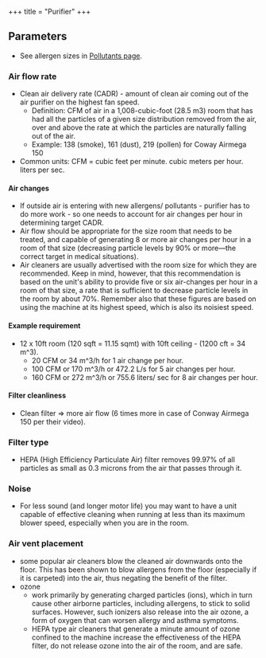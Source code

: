 +++
title = "Purifier"
+++

## Parameters
- See allergen sizes in [Pollutants page](../Pollutants/).

### Air flow rate
- Clean air delivery rate (CADR) - amount of clean air coming out of the air purifier on the highest fan speed.
  - Definition: CFM of air in a 1,008-cubic-foot (28.5 m3) room that has had all the particles of a given size distribution removed from the air, over and above the rate at which the particles are naturally falling out of the air.
  - Example: 138 (smoke), 161 (dust), 219 (pollen) for Coway Airmega 150
- Common units: CFM = cubic feet per minute. cubic meters per hour. liters per sec.

#### Air changes
- If outside air is entering with new allergens/ pollutants - purifier has to do more work - so one needs to account for air changes per hour in determining target CADR.  
- Air flow should be appropriate for the size room that needs to be treated, and capable of generating 8 or more air changes per hour in a room of that size (decreasing particle levels by 90% or more—the correct target in medical situations).
- Air cleaners are usually advertised with the room size for which they are recommended. Keep in mind, however, that this recommendation is based on the unit's ability to provide five or six air-changes per hour in a room of that size, a rate that is sufficient to decrease particle levels in the room by about 70%. Remember also that these figures are based on using the machine at its highest speed, which is also its noisiest speed.

#### Example requirement 
- 12 x 10ft room (120 sqft = 11.15 sqmt) with 10ft ceiling - \(1200 cft = 34 m^3\).
  - 20 CFM or 34 m^3/h for 1 air change per hour.
  - 100 CFM or 170 m^3/h or 472.2 L/s for 5 air changes per hour.
  - 160 CFM or 272 m^3/h or 755.6 liters/ sec for 8 air changes per hour.

#### Filter cleanliness
- Clean filter => more air flow (6 times more in case of Conway Airmega 150 per their video). 

### Filter type
- HEPA (High Efficiency Particulate Air) filter removes 99.97% of all particles as small as 0.3 microns from the air that passes through it.

### Noise
- For less sound (and longer motor life) you may want to have a unit capable of effective cleaning when running at less than its maximum blower speed, especially when you are in the room.

### Air vent placement
- some popular air cleaners blow the cleaned air downwards onto the floor. This has been shown to blow allergens from the floor (especially if it is carpeted) into the air, thus negating the benefit of the filter.
- ozone
  - work primarily by generating charged particles (ions), which in turn cause other airborne particles, including allergens, to stick to solid surfaces.  However, such ionizers also release into the air ozone, a form of oxygen that can worsen allergy and asthma symptoms.
  - HEPA type air cleaners that generate a minute amount of ozone confined to the machine increase the effectiveness of the HEPA filter, do not release ozone into the air of the room, and are safe.